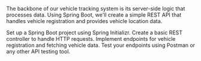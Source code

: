 The backbone of our vehicle tracking system is its server-side logic that processes data. Using Spring Boot, we'll create a simple REST API that handles vehicle registration and provides vehicle location data.

Set up a Spring Boot project using Spring Initializr.
Create a basic REST controller to handle HTTP requests.
Implement endpoints for vehicle registration and fetching vehicle data.
Test your endpoints using Postman or any other API testing tool.
